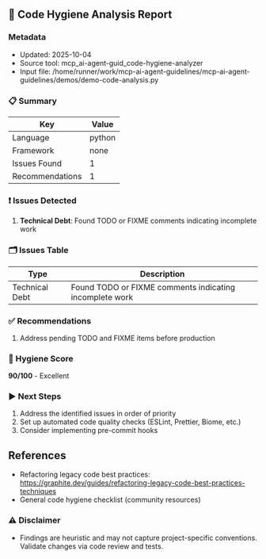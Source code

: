 ## 🧹 Code Hygiene Analysis Report

### Metadata
- Updated: 2025-10-04
- Source tool: mcp_ai-agent-guid_code-hygiene-analyzer
- Input file: /home/runner/work/mcp-ai-agent-guidelines/mcp-ai-agent-guidelines/demos/demo-code-analysis.py

### 📋 Summary
| Key | Value |
|---|---|
| Language | python |
| Framework | none |
| Issues Found | 1 |
| Recommendations | 1 |

### ❗ Issues Detected
1. **Technical Debt**: Found TODO or FIXME comments indicating incomplete work

### 🗂️ Issues Table
| Type | Description |
|---|---|
| Technical Debt | Found TODO or FIXME comments indicating incomplete work |


### ✅ Recommendations
1. Address pending TODO and FIXME items before production

### 🧮 Hygiene Score
**90/100** - Excellent

### ▶️ Next Steps
1. Address the identified issues in order of priority
2. Set up automated code quality checks (ESLint, Prettier, Biome, etc.)
3. Consider implementing pre-commit hooks

## References
- Refactoring legacy code best practices: https://graphite.dev/guides/refactoring-legacy-code-best-practices-techniques
- General code hygiene checklist (community resources)




### ⚠️ Disclaimer
- Findings are heuristic and may not capture project-specific conventions. Validate changes via code review and tests.

